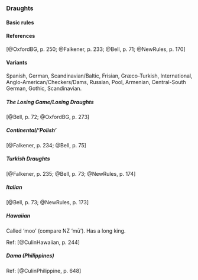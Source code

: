 ### Draughts

#### Basic rules

#### References

[@OxfordBG, p. 250; @Falkener, p. 233; @Bell, p. 71; @NewRules, p. 170]

#### Variants

Spanish, German, Scandinavian/Baltic, Frisian, Græco-Turkish,
International, Anglo-American/Checkers/Dams, Russian, Pool, Armenian,
Central-South German, Gothic, Scandinavian.

##### The Losing Game/Losing Draughts

[@Bell, p. 72; @OxfordBG, p. 273]

##### Continental/‘Polish’

[@Falkener, p. 234; @Bell, p. 75]

##### Turkish Draughts

[@Falkener, p. 235; @Bell, p. 73; @NewRules, p. 174]

##### Italian

[@Bell, p. 73; @NewRules, p. 173]

##### Hawaiian

Called ‘moo’ (compare NZ ‘mū’). Has a long king.

Ref: [@CulinHawaiian, p. 244]

##### Dama (Philippines)

Ref: [@CulinPhilippine, p. 648]

